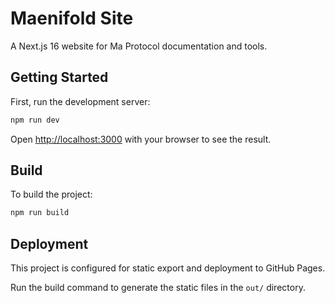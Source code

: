# Maenifold Site

A Next.js 16 website for Ma Protocol documentation and tools.

## Getting Started

First, run the development server:

```bash
npm run dev
```

Open [http://localhost:3000](http://localhost:3000) with your browser to see the result.

## Build

To build the project:

```bash
npm run build
```

## Deployment

This project is configured for static export and deployment to GitHub Pages.

Run the build command to generate the static files in the `out/` directory.
